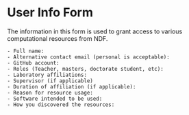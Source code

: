 # User Info Form

The information in this form is used to grant access to various computational resources from NDF.

```
- Full name:
- Alternative contact email (personal is acceptable):
- GitHub account:
- Roles (Teacher, masters, doctorate student, etc):
- Laboratory affiliations:
- Supervisor (if applicable)
- Duration of affiliation (if applicable):
- Reason for resource usage:
- Software intended to be used:
- How you discovered the resources:
```
